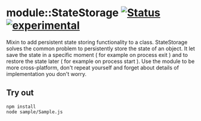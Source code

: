 
# module::StateStorage [![Status](https://github.com/Wandalen/wStateStorage/workflows/Test/badge.svg)](https://github.com/Wandalen/wStateStorage/actions?query=workflow%3ATest) [![experimental](https://img.shields.io/badge/stability-experimental-orange.svg)](https://github.com/emersion/stability-badges#experimental)

Mixin to add persistent state storing functionality to a class. StateStorage solves the common problem to persistently store the state of an object. It let save the state in a specific moment ( for example on process exit ) and to restore the state later ( for example on process start ). Use the module to be more cross-platform, don't repeat yourself and forget about details of implementation you don't worry.

## Try out
```
npm install
node sample/Sample.js
```



















































































